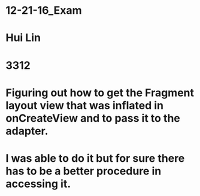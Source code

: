 # 12-21-16_Exam
# Hui Lin
# 3312
# Figuring out how to get the Fragment layout view that was inflated in onCreateView and to pass it to the adapter.
# I was able to do it but for sure there has to be a better procedure in accessing it.
